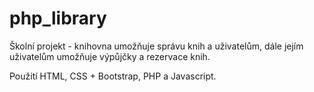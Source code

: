 # php_library

Školní projekt - knihovna umožňuje správu knih a uživatelům, dále jejím uživatelům umožňuje výpůjčky a rezervace knih.

Použití HTML, CSS + Bootstrap, PHP a Javascript.
